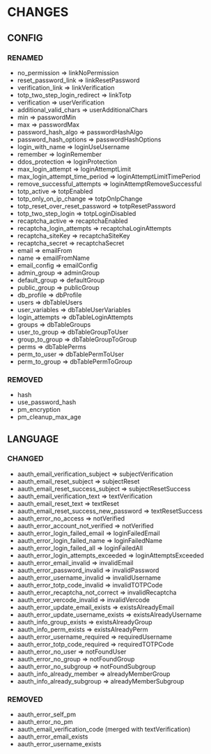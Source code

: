 # CHANGES

## CONFIG

### RENAMED
- no_permission => linkNoPermission
- reset_password_link => linkResetPassword
- verification_link => linkVerification
- totp_two_step_login_redirect => linkTotp
- verification => userVerification
- additional_valid_chars => userAdditionalChars
- min => passwordMin
- max => passwordMax
- password_hash_algo => passwordHashAlgo
- password_hash_options => passwordHashOptions
- login_with_name => loginUseUsername
- remember => loginRemember
- ddos_protection => loginProtection
- max_login_attempt => loginAttemptLimit
- max_login_attempt_time_period => loginAttemptLimitTimePeriod
- remove_successful_attempts => loginAttemptRemoveSuccessful
- totp_active => totpEnabled
- totp_only_on_ip_change => totpOnIpChange
- totp_reset_over_reset_password => totpResetPassword
- totp_two_step_login => totpLoginDisabled
- recaptcha_active => recaptchaEnabled
- recaptcha_login_attempts => recaptchaLoginAttempts
- recaptcha_siteKey => recaptchaSiteKey
- recaptcha_secret => recaptchaSecret
- email => emailFrom
- name => emailFromName
- email_config => emailConfig
- admin_group => adminGroup
- default_group => defaultGroup
- public_group => publicGroup
- db_profile => dbProfile
- users => dbTableUsers
- user_variables => dbTableUserVariables
- login_attempts => dbTableLoginAttempts
- groups => dbTableGroups
- user_to_group => dbTableGroupToUser
- group_to_group => dbTableGroupToGroup
- perms => dbTablePerms
- perm_to_user => dbTablePermToUser
- perm_to_group => dbTablePermToGroup

### REMOVED
- hash
- use_password_hash
- pm_encryption
- pm_cleanup_max_age


## LANGUAGE

### CHANGED
- aauth_email_verification_subject => subjectVerification
- aauth_email_reset_subject => subjectReset
- aauth_email_reset_success_subject => subjectResetSuccess
- aauth_email_verification_text => textVerification
- aauth_email_reset_text => textReset
- aauth_email_reset_success_new_password => textResetSuccess
- aauth_error_no_access => notVerified
- aauth_error_account_not_verified => notVerified
- aauth_error_login_failed_email => loginFailedEmail
- aauth_error_login_failed_name => loginFailedName
- aauth_error_login_failed_all => loginFailedAll
- aauth_error_login_attempts_exceeded => loginAttemptsExceeded
- aauth_error_email_invalid => invalidEmail
- aauth_error_password_invalid => invalidPassword
- aauth_error_username_invalid => invalidUsername
- aauth_error_totp_code_invalid => invalidTOTPCode
- aauth_error_recaptcha_not_correct => invalidRecaptcha
- aauth_error_vercode_invalid => invalidVercode
- aauth_error_update_email_exists => existsAlreadyEmail
- aauth_error_update_username_exists => existsAlreadyUsername
- aauth_info_group_exists => existsAlreadyGroup
- aauth_info_perm_exists => existsAlreadyPerm
- aauth_error_username_required => requiredUsername
- aauth_error_totp_code_required => requiredTOTPCode
- aauth_error_no_user => notFoundUser
- aauth_error_no_group => notFoundGroup
- aauth_error_no_subgroup => notFoundSubgroup
- aauth_info_already_member => alreadyMemberGroup
- aauth_info_already_subgroup => alreadyMemberSubgroup

### REMOVED
- aauth_error_self_pm
- aauth_error_no_pm
- aauth_email_verification_code (merged with textVerification)
- aauth_error_email_exists
- aauth_error_username_exists
